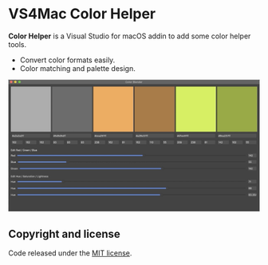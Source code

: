 # VS4Mac Color Helper

**Color Helper** is a Visual Studio for macOS addin to add some color helper tools.

* Convert color formats easily.
* Color matching and palette design.

![Color Helper](images/color-blender.gif)

## Copyright and license

Code released under the [MIT license](https://opensource.org/licenses/MIT).